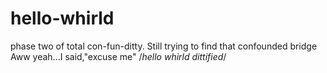 # hello-whirld
phase two of total con-fun-ditty.
Still trying to find that confounded bridge
Aww yeah...I said,"excuse me"
/*hello whirld
dittified*/
